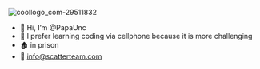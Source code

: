 ![coollogo_com-29511832](https://github.com/PapaUnc/PapaUnc/assets/135232724/abedc4a8-6161-4ff8-8c06-9c9923491e14)



- 👋 Hi, I’m @PapaUnc
- 📱 I prefer learning coding via cellphone because it is more challenging
- 🏚️ in prison 
- 📧 info@scatterteam.com

<!---
PapaUnc/PapaUnc is a ✨ special ✨ repository because its `README.md` (this file) appears on your GitHub profile.
You can click the Preview link to take a look at your changes.
--->
